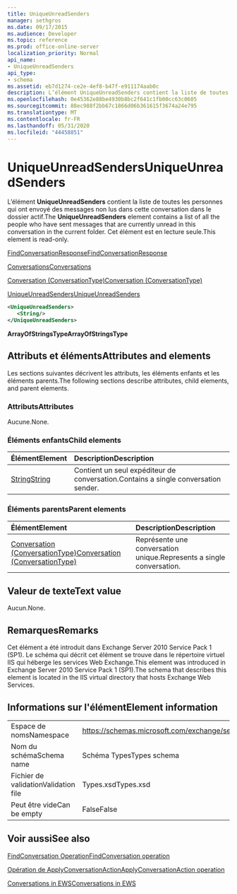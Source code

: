 ```yaml
---
title: UniqueUnreadSenders
manager: sethgros
ms.date: 09/17/2015
ms.audience: Developer
ms.topic: reference
ms.prod: office-online-server
localization_priority: Normal
api_name:
- UniqueUnreadSenders
api_type:
- schema
ms.assetid: eb7d1274-ce2e-4ef8-b47f-e911174aab0c
description: L’élément UniqueUnreadSenders contient la liste de toutes les personnes qui ont envoyé des messages non lus dans cette conversation dans le dossier actif. Cet élément est en lecture seule.
ms.openlocfilehash: 0e45362e88be4930b8bc2f641c1fb00cc63c0605
ms.sourcegitcommit: 88ec988f2bb67c1866d06b361615f3674a24e795
ms.translationtype: MT
ms.contentlocale: fr-FR
ms.lasthandoff: 05/31/2020
ms.locfileid: "44458851"
---
```

# <a name="uniqueunreadsenders"></a><span data-ttu-id="d89fe-104">UniqueUnreadSenders</span><span class="sxs-lookup"><span data-stu-id="d89fe-104">UniqueUnreadSenders</span></span>

<span data-ttu-id="d89fe-105">L’élément **UniqueUnreadSenders** contient la liste de toutes les personnes qui ont envoyé des messages non lus dans cette conversation dans le dossier actif.</span><span class="sxs-lookup"><span data-stu-id="d89fe-105">The **UniqueUnreadSenders** element contains a list of all the people who have sent messages that are currently unread in this conversation in the current folder.</span></span> <span data-ttu-id="d89fe-106">Cet élément est en lecture seule.</span><span class="sxs-lookup"><span data-stu-id="d89fe-106">This element is read-only.</span></span> 
  
[<span data-ttu-id="d89fe-107">FindConversationResponse</span><span class="sxs-lookup"><span data-stu-id="d89fe-107">FindConversationResponse</span></span>](findconversationresponse.md)
  
[<span data-ttu-id="d89fe-108">Conversations</span><span class="sxs-lookup"><span data-stu-id="d89fe-108">Conversations</span></span>](conversations-ex15websvcsotherref.md)
  
[<span data-ttu-id="d89fe-109">Conversation (ConversationType)</span><span class="sxs-lookup"><span data-stu-id="d89fe-109">Conversation (ConversationType)</span></span>](conversation-conversationtype.md)
  
[<span data-ttu-id="d89fe-110">UniqueUnreadSenders</span><span class="sxs-lookup"><span data-stu-id="d89fe-110">UniqueUnreadSenders</span></span>](uniqueunreadsenders.md)
  
```XML
<UniqueUnreadSenders>
   <String/>
</UniqueUnreadSenders>
```

 <span data-ttu-id="d89fe-111">**ArrayOfStringsType**</span><span class="sxs-lookup"><span data-stu-id="d89fe-111">**ArrayOfStringsType**</span></span>
## <a name="attributes-and-elements"></a><span data-ttu-id="d89fe-112">Attributs et éléments</span><span class="sxs-lookup"><span data-stu-id="d89fe-112">Attributes and elements</span></span>

<span data-ttu-id="d89fe-113">Les sections suivantes décrivent les attributs, les éléments enfants et les éléments parents.</span><span class="sxs-lookup"><span data-stu-id="d89fe-113">The following sections describe attributes, child elements, and parent elements.</span></span>
  
### <a name="attributes"></a><span data-ttu-id="d89fe-114">Attributs</span><span class="sxs-lookup"><span data-stu-id="d89fe-114">Attributes</span></span>

<span data-ttu-id="d89fe-115">Aucune.</span><span class="sxs-lookup"><span data-stu-id="d89fe-115">None.</span></span>
  
### <a name="child-elements"></a><span data-ttu-id="d89fe-116">Éléments enfants</span><span class="sxs-lookup"><span data-stu-id="d89fe-116">Child elements</span></span>

|<span data-ttu-id="d89fe-117">**Élément**</span><span class="sxs-lookup"><span data-stu-id="d89fe-117">**Element**</span></span>|<span data-ttu-id="d89fe-118">**Description**</span><span class="sxs-lookup"><span data-stu-id="d89fe-118">**Description**</span></span>|
|:-----|:-----|
|[<span data-ttu-id="d89fe-119">String</span><span class="sxs-lookup"><span data-stu-id="d89fe-119">String</span></span>](string.md) <br/> |<span data-ttu-id="d89fe-120">Contient un seul expéditeur de conversation.</span><span class="sxs-lookup"><span data-stu-id="d89fe-120">Contains a single conversation sender.</span></span>  <br/> |
   
### <a name="parent-elements"></a><span data-ttu-id="d89fe-121">Éléments parents</span><span class="sxs-lookup"><span data-stu-id="d89fe-121">Parent elements</span></span>

|<span data-ttu-id="d89fe-122">**Élément**</span><span class="sxs-lookup"><span data-stu-id="d89fe-122">**Element**</span></span>|<span data-ttu-id="d89fe-123">**Description**</span><span class="sxs-lookup"><span data-stu-id="d89fe-123">**Description**</span></span>|
|:-----|:-----|
|[<span data-ttu-id="d89fe-124">Conversation (ConversationType)</span><span class="sxs-lookup"><span data-stu-id="d89fe-124">Conversation (ConversationType)</span></span>](conversation-conversationtype.md) <br/> |<span data-ttu-id="d89fe-125">Représente une conversation unique.</span><span class="sxs-lookup"><span data-stu-id="d89fe-125">Represents a single conversation.</span></span>  <br/> |
   
## <a name="text-value"></a><span data-ttu-id="d89fe-126">Valeur de texte</span><span class="sxs-lookup"><span data-stu-id="d89fe-126">Text value</span></span>

<span data-ttu-id="d89fe-127">Aucun.</span><span class="sxs-lookup"><span data-stu-id="d89fe-127">None.</span></span>
  
## <a name="remarks"></a><span data-ttu-id="d89fe-128">Remarques</span><span class="sxs-lookup"><span data-stu-id="d89fe-128">Remarks</span></span>

<span data-ttu-id="d89fe-129">Cet élément a été introduit dans Exchange Server 2010 Service Pack 1 (SP1). Le schéma qui décrit cet élément se trouve dans le répertoire virtuel IIS qui héberge les services Web Exchange.</span><span class="sxs-lookup"><span data-stu-id="d89fe-129">This element was introduced in Exchange Server 2010 Service Pack 1 (SP1).The schema that describes this element is located in the IIS virtual directory that hosts Exchange Web Services.</span></span>
  
## <a name="element-information"></a><span data-ttu-id="d89fe-130">Informations sur l'élément</span><span class="sxs-lookup"><span data-stu-id="d89fe-130">Element information</span></span>

|||
|:-----|:-----|
|<span data-ttu-id="d89fe-131">Espace de noms</span><span class="sxs-lookup"><span data-stu-id="d89fe-131">Namespace</span></span>  <br/> |https://schemas.microsoft.com/exchange/services/2006/types  <br/> |
|<span data-ttu-id="d89fe-132">Nom du schéma</span><span class="sxs-lookup"><span data-stu-id="d89fe-132">Schema name</span></span>  <br/> |<span data-ttu-id="d89fe-133">Schéma Types</span><span class="sxs-lookup"><span data-stu-id="d89fe-133">Types schema</span></span>  <br/> |
|<span data-ttu-id="d89fe-134">Fichier de validation</span><span class="sxs-lookup"><span data-stu-id="d89fe-134">Validation file</span></span>  <br/> |<span data-ttu-id="d89fe-135">Types.xsd</span><span class="sxs-lookup"><span data-stu-id="d89fe-135">Types.xsd</span></span>  <br/> |
|<span data-ttu-id="d89fe-136">Peut être vide</span><span class="sxs-lookup"><span data-stu-id="d89fe-136">Can be empty</span></span>  <br/> |<span data-ttu-id="d89fe-137">False</span><span class="sxs-lookup"><span data-stu-id="d89fe-137">False</span></span>  <br/> |
   
## <a name="see-also"></a><span data-ttu-id="d89fe-138">Voir aussi</span><span class="sxs-lookup"><span data-stu-id="d89fe-138">See also</span></span>



[<span data-ttu-id="d89fe-139">FindConversation Operation</span><span class="sxs-lookup"><span data-stu-id="d89fe-139">FindConversation operation</span></span>](findconversation-operation.md)
  
[<span data-ttu-id="d89fe-140">Opération de ApplyConversationAction</span><span class="sxs-lookup"><span data-stu-id="d89fe-140">ApplyConversationAction operation</span></span>](applyconversationaction-operation.md)


[<span data-ttu-id="d89fe-141">Conversations in EWS</span><span class="sxs-lookup"><span data-stu-id="d89fe-141">Conversations in EWS</span></span>](https://msdn.microsoft.com/library/91e64629-db6c-4c94-9dcb-d386232e8467%28Office.15%29.aspx)

